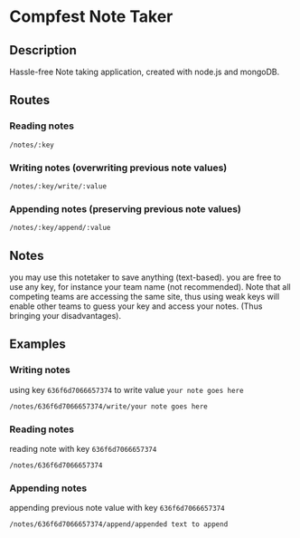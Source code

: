 # Compfest Note Taker

## Description

Hassle-free Note taking application, created with node.js and mongoDB.



## Routes

### Reading notes
    /notes/:key

### Writing notes (overwriting previous note values)
    /notes/:key/write/:value

### Appending notes (preserving previous note values)
    /notes/:key/append/:value




## Notes

you may use this notetaker to save anything (text-based). you are free to use any key, for instance your team name (not recommended).
Note that all competing teams are accessing the same site, thus using weak keys will enable other teams to guess your key and access your notes. (Thus bringing your disadvantages).




## Examples

### Writing notes
using key `636f6d7066657374` to write value `your note goes here`

    /notes/636f6d7066657374/write/your note goes here

### Reading notes
reading note with key `636f6d7066657374`
    
    /notes/636f6d7066657374

### Appending notes
appending previous note value with key `636f6d7066657374`
    
    /notes/636f6d7066657374/append/appended text to append